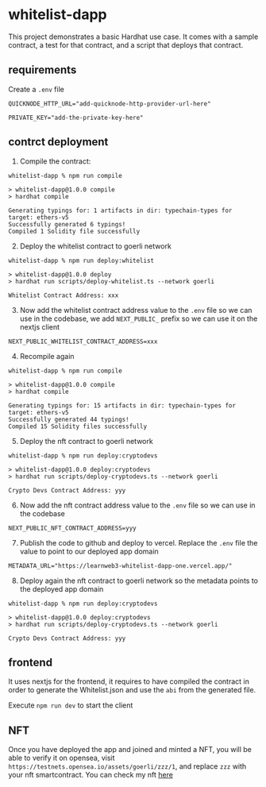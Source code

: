 # whitelist-dapp

This project demonstrates a basic Hardhat use case. It comes with a sample contract, a test for that contract, and a script that deploys that contract.

## requirements

Create a `.env` file

```
QUICKNODE_HTTP_URL="add-quicknode-http-provider-url-here"

PRIVATE_KEY="add-the-private-key-here"
```

## contrct deployment

1. Compile the contract:

```shell
whitelist-dapp % npm run compile

> whitelist-dapp@1.0.0 compile
> hardhat compile

Generating typings for: 1 artifacts in dir: typechain-types for target: ethers-v5
Successfully generated 6 typings!
Compiled 1 Solidity file successfully
```

2. Deploy the whitelist contract to goerli network

```shell
whitelist-dapp % npm run deploy:whitelist

> whitelist-dapp@1.0.0 deploy
> hardhat run scripts/deploy-whitelist.ts --network goerli

Whitelist Contract Address: xxx
```

3. Now add the whitelist contract address value to the `.env` file so we can use in the codebase, we add `NEXT_PUBLIC_` prefix so we can use it on the nextjs client

```
NEXT_PUBLIC_WHITELIST_CONTRACT_ADDRESS=xxx
```

4. Recompile again

```shell
whitelist-dapp % npm run compile  

> whitelist-dapp@1.0.0 compile
> hardhat compile

Generating typings for: 15 artifacts in dir: typechain-types for target: ethers-v5
Successfully generated 44 typings!
Compiled 15 Solidity files successfully
```

5. Deploy the nft contract to goerli network

```shell
whitelist-dapp % npm run deploy:cryptodevs

> whitelist-dapp@1.0.0 deploy:cryptodevs
> hardhat run scripts/deploy-cryptodevs.ts --network goerli

Crypto Devs Contract Address: yyy
```

6. Now add the nft contract address value to the `.env` file so we can use in the codebase

```
NEXT_PUBLIC_NFT_CONTRACT_ADDRESS=yyy
```

7. Publish the code to github and deploy to vercel. Replace the `.env` file the value to point to our deployed app domain

```
METADATA_URL="https://learnweb3-whitelist-dapp-one.vercel.app/"
```

8. Deploy again the nft contract to goerli network so the metadata points to the deployed app domain

```shell
whitelist-dapp % npm run deploy:cryptodevs

> whitelist-dapp@1.0.0 deploy:cryptodevs
> hardhat run scripts/deploy-cryptodevs.ts --network goerli

Crypto Devs Contract Address: yyy
```

## frontend

It uses nextjs for the frontend, it requires to have compiled the contract in order to generate the Whitelist.json and use the `abi` from the generated file.

Execute `npm run dev` to start the client

## NFT

Once you have deployed the app and joined and minted a NFT, you will be able to verify it on opensea, visit `https://testnets.opensea.io/assets/goerli/zzz/1`, and replace `zzz` with your nft smartcontract. You can check my nft [here](https://testnets.opensea.io/assets/goerli/0xfB43253344B05aB408D82B0EF52dCb82Ca9c92FE/1)